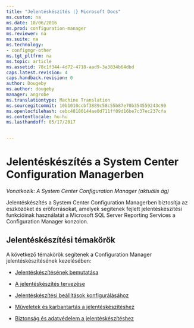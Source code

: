 ```yaml
---
title: "Jelentéskészítés |} Microsoft Docs"
ms.custom: na
ms.date: 10/06/2016
ms.prod: configuration-manager
ms.reviewer: na
ms.suite: na
ms.technology:
- configmgr-other
ms.tgt_pltfrm: na
ms.topic: article
ms.assetid: 78c1f344-4d72-4718-aad9-3a3834b64dbd
caps.latest.revision: 4
caps.handback.revision: 0
author: Dougeby
ms.author: dougeby
manager: angrobe
ms.translationtype: Machine Translation
ms.sourcegitcommit: 10b1010ccbf3889c58c55b87e70b354559243c90
ms.openlocfilehash: cebc48180144ae0d711ff09d16be7c37ec237cfa
ms.contentlocale: hu-hu
ms.lasthandoff: 05/17/2017


---
```

# <a name="reporting-in-system-center-configuration-manager"></a>Jelentéskészítés a System Center Configuration Managerben

*Vonatkozik: A System Center Configuration Manager (aktuális ág)*

Jelentéskészítés a System Center Configuration Managerben biztosítja az eszközöket és erőforrásokat, amelyek segítenek fejlett jelentéskészítési funkcióinak használatát a Microsoft SQL Server Reporting Services a Configuration Manager konzolon.  

## <a name="reporting-topics"></a>Jelentéskészítési témakörök  
 A következő témakörök segítenek a Configuration Manager jelentéskészítésének kezelésében:  

-   [Jelentéskészítésének bemutatása](introduction-to-reporting.md)  

-   [A jelentéskészítés tervezése](planning-for-reporting.md)  

-   [Jelentéskészítési beállítások konfigurálásához](configuring-reporting.md)  

-   [Műveletek és karbantartás a jelentéskészítéshez](operations-and-maintenance-for-reporting.md)  

-   [Biztonság és adatvédelem a jelentéskészítéshez](security-and-privacy-for-reporting.md)  

